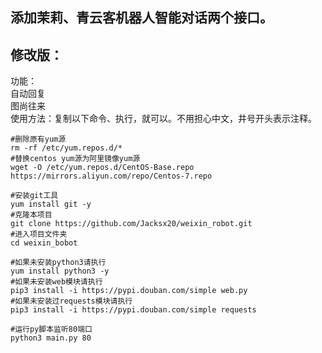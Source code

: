 ## 添加茉莉、青云客机器人智能对话两个接口。

## 修改版：  
功能：  
    自动回复  
    图尚往来   
使用方法：复制以下命令、执行，就可以。不用担心中文，井号开头表示注释。

```
#删除原有yum源  
rm -rf /etc/yum.repos.d/*
#替换centos yum源为阿里镜像yum源
wget -O /etc/yum.repos.d/CentOS-Base.repo https://mirrors.aliyun.com/repo/Centos-7.repo

#安装git工具
yum install git -y
#克隆本项目
git clone https://github.com/Jacksx20/weixin_robot.git
#进入项目文件夹
cd weixin_bobot

#如果未安装python3请执行
yum install python3 -y
#如果未安装web模块请执行
pip3 install -i https://pypi.douban.com/simple web.py
#如果未安装过requests模块请执行
pip3 install -i https://pypi.douban.com/simple requests

#运行py脚本监听80端口
python3 main.py 80
```

